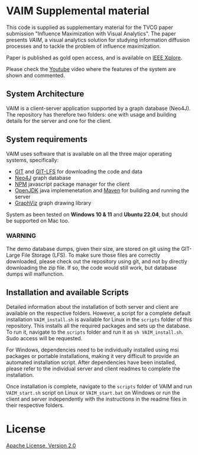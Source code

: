 # VAIM Supplemental material

This code is supplied as supplementary material for the TVCG paper submission "Influence Maximization with Visual Analytics". The paper presents _VAIM_, a visual analytics solution for studying information diffusion processes and to tackle the problem of influence maximization.

Paper is published as gold open access, and is available on [IEEE Xplore](https://www.computer.org/csdl/journal/tg/5555/01/09829321/1EYxoEPe9eU).

Please check the [Youtube](https://www.youtube.com/watch?v=LW3P4JCTDIM) video where the features of the system are shown and commented. 

## System Architecture

VAIM is a client-server application supported by a graph database (Neo4J). The repository has therefore two folders: one with usage and building details for the server and one for the client.

## System requirements

VAIM uses software that is available on all the three major operating systems, specifically:

* [GIT](https://git-scm.com/) and [GIT-LFS](https://git-lfs.github.com/) for downloading the code and data
* [Neo4J](https://neo4j.com/) graph database
* [NPM](https://www.npmjs.com/) javascript package manager for the client
* [OpenJDK](https://openjdk.org/) java implemenetation and [Maven](https://maven.apache.org/) for building and running the server
* [GraphViz](https://graphviz.org/) graph drawing library 

System as been tested on __Windows 10 & 11__ and __Ubuntu 22.04__, but should be supported on Mac too. 

### WARNING

The demo database dumps, given their size, are stored on git using the GIT-Large File Storage (LFS). To make sure those files are correctly downloaded, please check out the repository using git, and not by directly downloading the zip file. If so, the code would still work, but database dumps will malfunction.

## Installation and available Scripts

Detailed information about the installation of both server and client are available on the respective folders. However, a script for a complete default installation ```VAIM_install.sh``` is available for Linux in the ```scripts``` folder of this repository. This installs all the required packages and sets up the database. To run it, navigate to the ```scripts``` folder and run it as ```sh VAIM_install.sh```. Sudo access will be requested. 

For Windows, dependencies need to be individually installed using msi packages or portable installations, making it very difficult to provide an automated installation script. After dependencies have been installed, please refer to the individual server and client readmes to complete the installation.

Once installation is complete, navigate to the ```scripts``` folder of VAIM and run ```VAIM_start.sh``` script on Linux or ```VAIM_start.bat``` on Windows or run the client and server independently with the instructions in the readme files in their respective folders.

# License

[Apache License, Version 2.0](https://www.apache.org/licenses/LICENSE-2.0)
